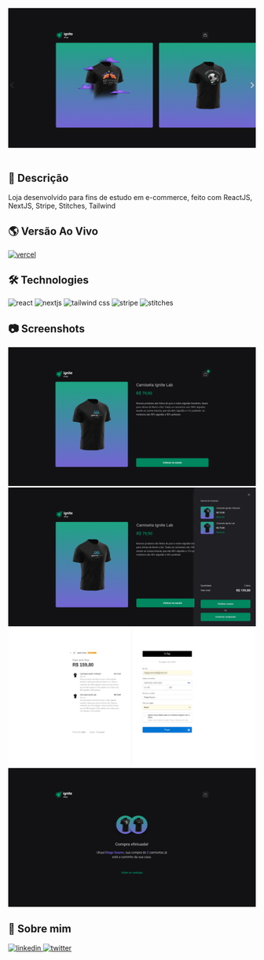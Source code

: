 <div align="center">
<img src="public/media/capa.png" alt="O3.News"  />
</div>
<br />

## 📄 Descrição

Loja desenvolvido para fins de estudo em e-commerce, feito com ReactJS, NextJS, Stripe, Stitches, Tailwind

## 🌎 Versão Ao Vivo

[![vercel](https://img.shields.io/badge/vercel-000?style=for-the-badge&logo=vercel&logoColor=white)](https://o3news.vercel.app/)

## 🛠 Technologies

![react][react] ![nextjs][nextjs] ![tailwind css][tailwind] ![stripe][stripe] ![stitches][stitches]

## 📷 Screenshots

<img src="public/media/tela01.png" alt="home" />

<img src="public/media/tela02.png" alt="posts" />

<img src="public/media/tela03.png" alt="post" />

<img src="public/media/tela04.png" alt="post" />

## 🦾 Sobre mim

[
![linkedin](https://img.shields.io/badge/linkedin-0A66C2?style=for-the-badge&logo=linkedin&logoColor=white)
](https://www.linkedin.com/in/diogo-soares-993022180/)
[![twitter](https://img.shields.io/badge/twitter-1DA1F2?style=for-the-badge&logo=twitter&logoColor=white)](https://twitter.com/dioggosoares)


[react]: https://img.shields.io/badge/react-1E4174?style=for-the-badge&logo=react&logoColor=white&labelColor=81D8F7

[stripe]: https://img.shields.io/badge/stripe-1E4174?style=for-the-badge&logo=stripe&logoColor=white&labelColor=625AFC

[stitches]: https://img.shields.io/badge/stitches-292048?style=for-the-badge&logo=stitchesdev&logoColor=4909C2&labelColor=white

[tailwind]: https://img.shields.io/badge/tailwind%20css-1E4174?style=for-the-badge&logo=tailwindcss&logoColor=white&labelColor=0EA5E9

[nextjs]: https://img.shields.io/badge/nextjs-1E4174?style=for-the-badge&logo=vercel&logoColor=white&labelColor=000000